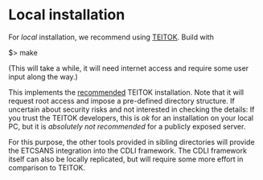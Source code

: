 # Local installation

For *local* installation, we recommend using [TEITOK](http://www.teitok.org/index.php?action=help&id=download).
Build with

  $> make

(This will take a while, it will need internet access and require some user input along the way.)

This implements the [recommended](http://www.teitok.org/index.php?action=help&id=download) TEITOK installation.
Note that it will request root access and impose a pre-defined directory structure.
If uncertain about security risks and not interested in checking the details:
If you trust the TEITOK developers, this is *ok* for an installation on your local PC,
but it is *absolutely not recommended* for a publicly exposed server.

For this purpose, the other tools provided in sibling directories will provide the ETCSANS integration into the CDLI framework.
The CDLI framework itself can also be locally replicated, but will require some more effort in comparison to TEITOK.
